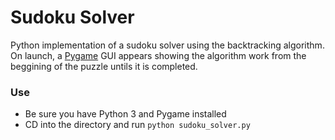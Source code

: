 # Sudoku Solver

Python implementation of a sudoku solver using the backtracking algorithm.
On launch, a [Pygame](https://github.com/pygame/pygame) GUI appears showing the algorithm
work from the beggining of the puzzle untils it is completed.

### Use

- Be sure you have Python 3 and Pygame installed
- CD into the directory and run `python sudoku_solver.py`
